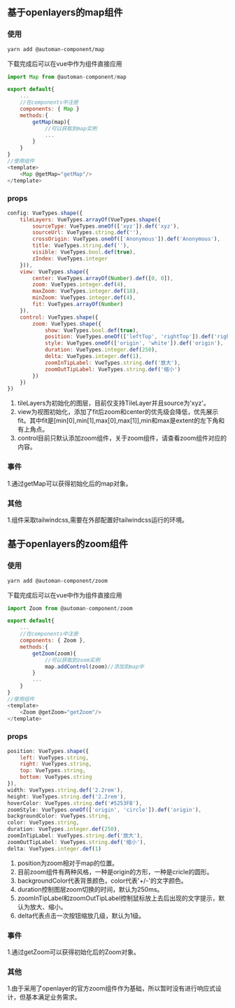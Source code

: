 ## 基于openlayers的map组件
### 使用

``` bash
yarn add @automan-component/map
```

下载完成后可以在vue中作为组件直接应用

``` javascript
import Map from @automan-component/map

export default{
	...
	//在components中注册
	components: { Map }
	methods:{
		getMap(map){
			//可以获取到map实例
			...
		}
	}
}
//使用组件
<template>
	<Map @getMap="getMap"/>
</template>
```
### props

``` javascript
config: VueTypes.shape({
	tileLayers: VueTypes.arrayOf(VueTypes.shape({
		sourceType: VueTypes.oneOf(['xyz']).def('xyz'),
		sourceUrl: VueTypes.string.def(''),
		crossOrigin: VueTypes.oneOf(['Anonymous']).def('Anonymous'),
		title: VueTypes.string.def(''),
		visible: VueTypes.bool.def(true),
		zIndex: VueTypes.integer
	})),
	view: VueTypes.shape({
		center: VueTypes.arrayOf(Number).def([0, 0]),
		zoom: VueTypes.integer.def(4),
		maxZoom: VueTypes.integer.def(18),
		minZoom: VueTypes.integer.def(4),
		fit: VueTypes.arrayOf(Number)
	}),
	control: VueTypes.shape({
		zoom: VueTypes.shape({
			show: VueTypes.bool.def(true),
			position: VueTypes.oneOf(['leftTop', 'rightTop']).def('rightTop'),
			style: VueTypes.oneOf(['origin', 'white']).def('origin'),
			duration: VueTypes.integer.def(250),
			delta: VueTypes.integer.def(1),
			zoomInTipLabel: VueTypes.string.def('放大'),
			zoomOutTipLabel: VueTypes.string.def('缩小')
		})
	})
})
```

 1. tileLayers为初始化的图层，目前仅支持TileLayer并且source为'xyz'。
 2. view为视图初始化，添加了fit后zoom和center的优先级会降低，优先展示fit。其中fit是\[min\[0],min\[1],max\[0],max\[1]],min和max是extent的左下角和有上角点。
 3. control目前只默认添加zoom组件，关于zoom组件，请查看zoom组件对应的内容。

### 事件
1.通过getMap可以获得初始化后的map对象。

### 其他
1.组件采取tailwindcss,需要在外部配置好tailwindcss运行的环境。

## 基于openlayers的zoom组件
### 使用

``` bash
yarn add @automan-component/zoom
```

下载完成后可以在vue中作为组件直接应用

``` javascript
import Zoom from @automan-component/zoom

export default{
	...
	//在components中注册
	components: { Zoom },
	methods:{
		getZoom(zoom){
			//可以获取到zoom实例
			map.addControl(zoom)//添加到map中
		}
		...
	}
}
//使用组件
<template>
	<Zoom @getZoom="getZoom"/>
</template>
```
### props

``` javascript
position: VueTypes.shape({
	left: VueTypes.string,
	right: VueTypes.string,
	top: VueTypes.string,
	bottom: VueTypes.string
}),
width: VueTypes.string.def('2.2rem'),
height: VueTypes.string.def('2.2rem'),
hoverColor: VueTypes.string.def('#5253FB'),
zoomStyle: VueTypes.oneOf(['origin', 'circle']).def('origin'),
backgroundColor: VueTypes.string,
color: VueTypes.string,
duration: VueTypes.integer.def(250),
zoomInTipLabel: VueTypes.string.def('放大'),
zoomOutTipLabel: VueTypes.string.def('缩小'),
delta: VueTypes.integer.def(1)
```

 1. position为zoom相对于map的位置。
 2. 目前zoom组件有两种风格，一种是origin的方形，一种是cricle的圆形。
 3. backgroundColor代表背景颜色，color代表'+/-'的文字颜色。
 4. duration控制图层zoom切换的时间，默认为250ms。
 5. zoomInTipLabel和zoomOutTipLabel控制鼠标放上去后出现的文字提示，默认为放大、缩小。
 6. delta代表点击一次按钮缩放几级，默认为1级。

### 事件
1.通过getZoom可以获得初始化后的Zoom对象。

### 其他
1.由于采用了openlayer的官方zoom组件作为基础，所以暂时没有进行响应式设计，但基本满足业务需求。
